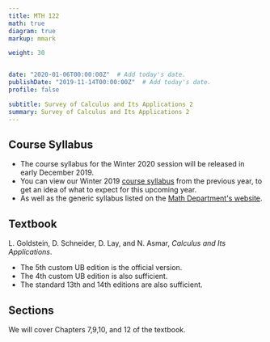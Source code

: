 ```yaml
---
title: MTH 122
math: true
diagram: true
markup: mmark

weight: 30


date: "2020-01-06T00:00:00Z"  # Add today's date.
publishDate: "2019-11-14T00:00:00Z"  # Add today's date.
profile: false

subtitle: Survey of Calculus and Its Applications 2
summary: Survey of Calculus and Its Applications 2
---
```


## Course Syllabus

- The course syllabus for the Winter 2020 session will be released in early December 2019.
- You can view our  Winter 2019 [course syllabus](syllabus.pdf) from the previous year, to get an idea of what to expect for this upcoming year. 
- As well as the generic syllabus listed on the [Math Department's website](http://www.buffalo.edu/cas/math/ug/ug-courses/syllabi.html).



## Textbook

L. Goldstein, D. Schneider, D. Lay, and N. Asmar, *Calculus and Its Applications*.

- The 5th custom UB edition is the official version.
- The 4th custom UB edition is also sufficient.
- The standard 13th and 14th editions are also sufficient.


## Sections

We will cover Chapters 7,9,10, and 12 of the textbook.

